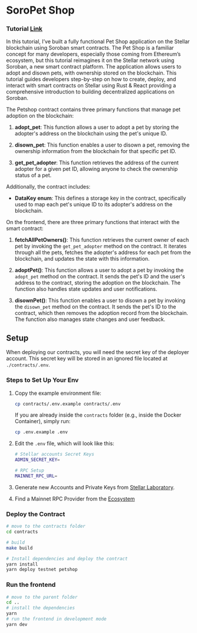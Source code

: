 # SoroPet Shop

### Tutorial [Link](https://youtu.be/lG5mXJUWtiY)

In this tutorial, I’ve built a fully functional Pet Shop application on the Stellar blockchain using Soroban smart contracts. The Pet Shop is a familiar concept for many developers, especially those coming from Ethereum’s ecosystem, but this tutorial reimagines it on the Stellar network using Soroban, a new smart contract platform. The application allows users to adopt and disown pets, with ownership stored on the blockchain. This tutorial guides developers step-by-step on how to create, deploy, and interact with smart contracts on Stellar using Rust & React providing a comprehensive introduction to building decentralized applications on Soroban.

The Petshop contract contains three primary functions that manage pet adoption on the blockchain:

1. **adopt_pet**: This function allows a user to adopt a pet by storing the adopter's address on the blockchain using the pet's unique ID.
   
2. **disown_pet**: This function enables a user to disown a pet, removing the ownership information from the blockchain for that specific pet ID.

3. **get_pet_adopter**: This function retrieves the address of the current adopter for a given pet ID, allowing anyone to check the ownership status of a pet.

Additionally, the contract includes:

- **DataKey enum**: This defines a storage key in the contract, specifically used to map each pet's unique ID to its adopter's address on the blockchain. 

On the frontend, there are three primary functions that interact with the smart contract:

1. **fetchAllPetOwners()**: This function retrieves the current owner of each pet by invoking the `get_pet_adopter` method on the contract. It iterates through all the pets, fetches the adopter's address for each pet from the blockchain, and updates the state with this information.

2. **adoptPet()**: This function allows a user to adopt a pet by invoking the `adopt_pet` method on the contract. It sends the pet's ID and the user's address to the contract, storing the adoption on the blockchain. The function also handles state updates and user notifications.

3. **disownPet()**: This function enables a user to disown a pet by invoking the `disown_pet` method on the contract. It sends the pet's ID to the contract, which then removes the adoption record from the blockchain. The function also manages state changes and user feedback.

## Setup

When deploying our contracts, you will need the secret key of the deployer account. This secret key will be stored in an ignored file located at `./contracts/.env`.

### Steps to Set Up Your Env

1. Copy the example environment file:
   ```bash
   cp contracts/.env.example contracts/.env
   ```
   If you are already inside the `contracts` folder (e.g., inside the Docker Container), simply run:
   ```bash
   cp .env.example .env
   ```

2. Edit the `.env` file, which will look like this:
   ```bash
   # Stellar accounts Secret Keys
   ADMIN_SECRET_KEY=

   # RPC Setup
   MAINNET_RPC_URL=
   ```

3. Generate new Accounts and Private Keys from [Stellar Laboratory](https://laboratory.stellar.org/#account-creator?network=test).
4. Find a Mainnet RPC Provider from the [Ecosystem](https://developers.stellar.org/docs/data/rpc/rpc-providers)


### Deploy the Contract


```bash
# move to the contracts folder
cd contracts

# build
make build

# Install dependencies and deploy the contract
yarn install
yarn deploy testnet petshop
```

### Run the frontend

```bash
# move to the parent folder
cd ..
# install the dependencies
yarn
# run the frontend in development mode
yarn dev

